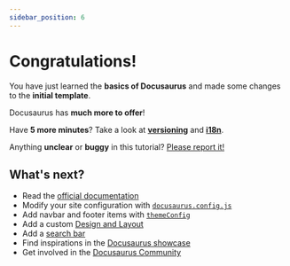 ```yaml
---
sidebar_position: 6
---
```


# Congratulations!

You have just learned the **basics of Docusaurus** and made some changes to the **initial template**.

Docusaurus has **much more to offer**!

Have **5 more minutes**? Take a look at **[versioning](../tutorial-extras/manage-docs-versions.md)** and **[i18n](../tutorial-extras/translate-your-site.md)**.

Anything **unclear** or **buggy** in this tutorial? [Please report it!](https://github.com/facebook/docusaurus/discussions/4610)

## What's next?

- Read the [official documentation](https://docusaurus/)
- Modify your site configuration with [`docusaurus.config.js`](https://docusaurus/docs/api/docusaurus-config)
- Add navbar and footer items with [`themeConfig`](https://docusaurus/docs/api/themes/configuration)
- Add a custom [Design and Layout](https://docusaurus/docs/styling-layout)
- Add a [search bar](https://docusaurus/docs/search)
- Find inspirations in the [Docusaurus showcase](https://docusaurus/showcase)
- Get involved in the [Docusaurus Community](https://docusaurus/community/support)
